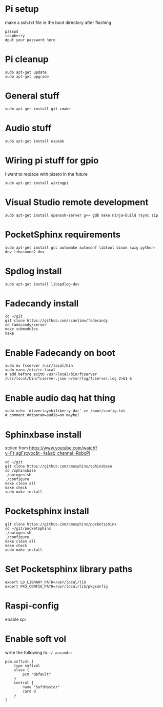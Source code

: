 # Pi setup
make a ssh.txt file in the boot directory after flashing
```
passwd
raspberry
#put your password here

```

# Pi cleanup
```
sudo apt-get update
sudo apt-get upgrade
```

# General stuff
```
sudo apt-get install git cmake
```

# Audio stuff
```
sudo apt-get install espeak
```

# Wiring pi stuff for gpio
I want to replace with pizero in the future
```
sudo apt-get install wiringpi
```

# Visual Studio remote development
```
sudo apt-get install openssh-server g++ gdb make ninja-build rsync zip
```

# PocketSphinx requirements
```
sudo apt-get install gcc automake autoconf libtool bison swig python-dev libasound2-dev
```

# Spdlog install
```
sudo apt-get install libspdlog-dev
```

# Fadecandy install
```
cd ~/git
git clone https://github.com/scanlime/fadecandy
cd fadecandy/server
make submodules
make
```

# Enable Fadecandy on boot
```
sudo mv fcserver /usr/local/bin
sudo nano /etc/rc.local
# add before exit0 /usr/local/bin/fcserver /usr/local/bin/fcserver.json >/var/log/fcserver.log 2>&1 &
```

# Enable audio daq hat thing
```
sudo echo 'dtoverlay=hifiberry-dac' >> /boot/config.txt
# comment #dtparam=audio=on maybe?
```



# Sphinxbase install
stolen from https://www.youtube.com/watch?v=Ft_agFsxyoc&t=4s&ab_channel=RoboPi
```
cd ~/git
git clone https://github.com/cmusphinx/sphinxbase
cd /sphinxbase
./autogen.sh
./configure
make clean all
make check
sudo make install
```

# Pocketsphinx install
```
git clone https://github.com/cmusphinx/pocketsphinx
cd ~/git/pocketsphinx
./autogen.sh 
./configure 
make clean all 
make check 
sudo make install
```

# Set Pocketsphinx library paths
```
export LD_LIBRARY_PATH=/usr/local/lib
export PKG_CONFIG_PATH=/usr/local/lib/pkgconfig
```

# Raspi-config

enable spi

# Enable soft vol
write the following to `~/.asoundrc`
```
pcm.softvol { 
    type softvol 
    slave { 
        pcm "default"
    }
    control { 
        name "SoftMaster" 
        card 0
    }
}
```
